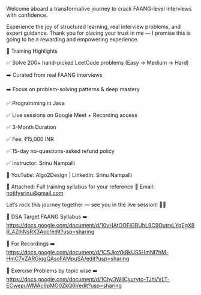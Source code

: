 Welcome aboard a transformative journey to crack FAANG-level interviews with confidence.

Experience the joy of structured learning, real interview problems, and expert  guidance.
Thank you for placing your trust in me — I promise this is going to be a rewarding and empowering experience.

🎯 Training Highlights  

✅ Solve 200+ hand-picked LeetCode problems (Easy → Medium → Hard)

➡️ Curated from real FAANG interviews

➡️ Focus on problem-solving patterns & deep mastery

✅ Programming in Java 

✅ Live sessions on Google Meet + Recording access

✅ 3-Month Duration

✅ Fee: ₹15,000 INR

✅ 15-day no-questions-asked refund policy

✅ Instructor: Srinu Nampalli

🔗 YouTube: Algo2Design | LinkedIn: Srinu Nampalli

📌 Attached: Full training syllabus for your reference
📧 Email: notifysrinu@gmail.com

Let’s rock this journey together — see you in the live session! 💪🔥

🚀 DSA Target FAANG Syllabus ➡️ https://docs.google.com/document/d/10vHAtOOFlGRUhL9C9OutrxLYqEgX8R_4ZlhNsRX3Aoc/edit?usp=sharing

🚀 For Recordings ➡️ https://docs.google.com/document/d/1C5JkoYk8kUS5HmNI7hM-HmC7vZARGiqgQAsoFAMpuSA/edit?usp=sharing

🚀 Exercise Problems by topic wise ➡️ https://docs.google.com/document/d/1Chy3WilCyuryto-TJhVVLT-ECwepuWMAc6pMO0ZkQ6I/edit?usp=sharing
